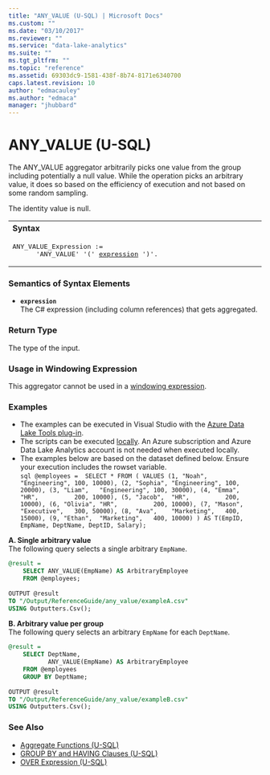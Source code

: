 ```yaml
---
title: "ANY_VALUE (U-SQL) | Microsoft Docs"
ms.custom: ""
ms.date: "03/10/2017"
ms.reviewer: ""
ms.service: "data-lake-analytics"
ms.suite: ""
ms.tgt_pltfrm: ""
ms.topic: "reference"
ms.assetid: 69303dc9-1581-438f-8b74-8171e6340700
caps.latest.revision: 10
author: "edmacauley"
ms.author: "edmaca"
manager: "jhubbard"
---
```

# ANY_VALUE (U-SQL)
The ANY_VALUE aggregator arbitrarily picks one value from the group including potentially a null value. While the operation picks an arbitrary value, it does so based on the efficiency of execution and not based on some random sampling. 

The identity value is null. 

<table><th align="left">Syntax</th><tr><td><pre>
ANY_VALUE_Expression :=                                                                                  
      'ANY_VALUE' '(' <a href="#exp">expression</a> ')'.</pre></td></tr></table>

### Semantics of Syntax Elements 

* <a name="exp"></a>**`expression`**  
The C# expression (including column references) that gets aggregated. 

### Return Type 
The type of the input. 

### Usage in Windowing Expression 
This aggregator cannot be used in a [windowing expression](over-expression-u-sql.md). 

### Examples
- The examples can be executed in Visual Studio with the [Azure Data Lake Tools plug-in](https://www.microsoft.com/download/details.aspx?id=49504).  
- The scripts can be executed [locally](https://docs.microsoft.com/azure/data-lake-analytics/data-lake-analytics-data-lake-tools-get-started#run-u-sql-locally).  An Azure subscription and Azure Data Lake Analytics account is not needed when executed locally.
- The examples below are based on the dataset defined below.  Ensure your execution includes the rowset variable.  
       ```sql
       @employees = 
        SELECT * FROM ( VALUES
            (1, "Noah",   "Engineering", 100, 10000),
            (2, "Sophia", "Engineering", 100, 20000),
            (3, "Liam",   "Engineering", 100, 30000),
            (4, "Emma",   "HR",          200, 10000),
            (5, "Jacob",  "HR",          200, 10000),
            (6, "Olivia", "HR",          200, 10000),
            (7, "Mason",  "Executive",   300, 50000),
            (8, "Ava",    "Marketing",   400, 15000),
            (9, "Ethan",  "Marketing",   400, 10000) )
        AS T(EmpID, EmpName, DeptName, DeptID, Salary);
       ```

**A.  Single arbitrary value**  
The following query selects a single arbitrary `EmpName`. 
```sql
@result =
    SELECT ANY_VALUE(EmpName) AS ArbitraryEmployee
    FROM @employees;
    
OUTPUT @result
TO "/Output/ReferenceGuide/any_value/exampleA.csv"
USING Outputters.Csv();
```

**B.  Arbitrary value per group**  
The following query selects an arbitrary `EmpName` for each `DeptName`.
```sql
@result =
    SELECT DeptName,
           ANY_VALUE(EmpName) AS ArbitraryEmployee
    FROM @employees
    GROUP BY DeptName; 
    
OUTPUT @result
TO "/Output/ReferenceGuide/any_value/exampleB.csv"
USING Outputters.Csv();
```

### See Also 
* [Aggregate Functions (U-SQL)](aggregate-functions-u-sql.md)  
* [GROUP BY and HAVING Clauses (U-SQL)](group-by-and-having-clauses-u-sql.md)
* [OVER Expression (U-SQL)](over-expression-u-sql.md)
